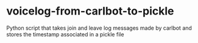 # voicelog-from-carlbot-to-pickle
Python script that takes join and leave log messages made by carlbot and stores the timestamp associated in a pickle file
